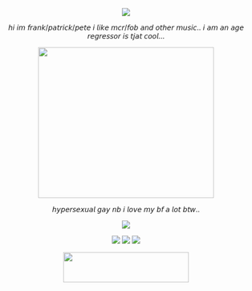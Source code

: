 <p align="center"> <img src=https://file.garden/Zy7nsVKnFHAuCMhW/dividers/faves/fave6> </p>

<p align="center"> 𝘩𝘪 𝘪𝘮 𝘧𝘳𝘢𝘯𝘬/𝘱𝘢𝘵𝘳𝘪𝘤𝘬/𝘱𝘦𝘵𝘦 𝘪 𝘭𝘪𝘬𝘦 𝘮𝘤𝘳/𝘧𝘰𝘣 𝘢𝘯𝘥 𝘰𝘵𝘩𝘦𝘳 𝘮𝘶𝘴𝘪𝘤.. 𝘪 𝘢𝘮 𝘢𝘯 𝘢𝘨𝘦 𝘳𝘦𝘨𝘳𝘦𝘴𝘴𝘰𝘳 𝘪𝘴 𝘵𝘫𝘢𝘵 𝘤𝘰𝘰𝘭... </p> <div>

<p align="center"> <img src=https://file.garden/Zy7nsVKnFHAuCMhW/pngs/flowers/p13 height="300" width="350"> </p>

   <p align="center">   𝘩𝘺𝘱𝘦𝘳𝘴𝘦𝘹𝘶𝘢𝘭 𝘨𝘢𝘺 𝘯𝘣 𝘪 𝘭𝘰𝘷𝘦 𝘮𝘺 𝘣𝘧 𝘢 𝘭𝘰𝘵 𝘣𝘵𝘸.. </p>

<p align="center"> <img src=https://file.garden/Zy7nsVKnFHAuCMhW/pixels/red%20pixel/red11> </p>
<p align="center"> <img src=https://file.garden/Zy7nsVKnFHAuCMhW/blinkies/orange/o4> <img src=https://file.garden/Zy7nsVKnFHAuCMhW/blinkies/red/r34> <img src=https://file.garden/Zy7nsVKnFHAuCMhW/blinkies/orange/o7> </p>

<p align="center" dir="auto"> <img src="https://spotify-github-profile.kittinanx.com/api/view?uid=31dnbrq33dernxlkwbvsoee7w6py&cover_image=true&theme=natemoo-re&show_offline=true&background_color=121212&interchange=true&bar_color=afcbd9&bar_color_cover=true)](https://github.com/kittinan/spotify-github-profile)" height="60" width="250"></a>
